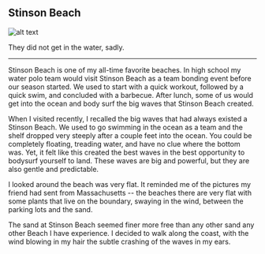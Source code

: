 ## Stinson Beach

![alt text](https://github.com/mattyshen/mattyshen.github.io/blob/main/IMG_9433.jpg?raw=true)

They did not get in the water, sadly.

---

Stinson Beach is one of my all-time favorite beaches. In high school my water polo team would visit Stinson Beach as a team bonding event before our season started. We used to start with a quick workout, followed by a quick swim, and concluded with a barbecue. After lunch, some of us would get into the ocean and body surf the big waves that Stinson Beach created.

When I visited recently, I recalled the big waves that had always existed a Stinson Beach. We used to go swimming in the ocean as a team and the shelf dropped very steeply after a couple feet into the ocean. You could be completely floating, treading water, and have no clue where the bottom was. Yet, it felt like this created the best waves in the best opportunity to bodysurf yourself to land. These waves are big and powerful, but they are also gentle and predictable. 

I looked around the beach was very flat. It reminded me of the pictures my friend had sent from  Massachusetts --  the beaches there are very flat with some plants that live on the boundary, swaying in the wind, between the parking lots and the sand.

The sand at Stinson Beach seemed finer more free than any other sand any other Beach I have experience. I decided to walk along the coast,  with the wind blowing in my hair the subtle crashing of the waves in my ears. 


